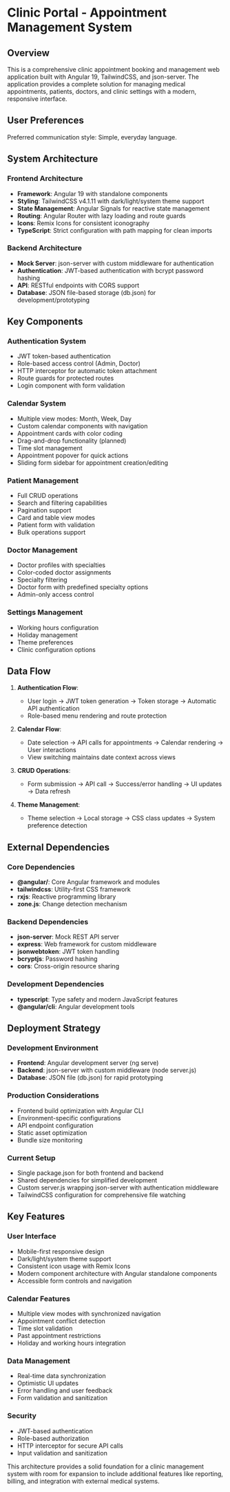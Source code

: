 # Clinic Portal - Appointment Management System

## Overview

This is a comprehensive clinic appointment booking and management web application built with Angular 19, TailwindCSS, and json-server. The application provides a complete solution for managing medical appointments, patients, doctors, and clinic settings with a modern, responsive interface.

## User Preferences

Preferred communication style: Simple, everyday language.

## System Architecture

### Frontend Architecture
- **Framework**: Angular 19 with standalone components
- **Styling**: TailwindCSS v4.1.11 with dark/light/system theme support
- **State Management**: Angular Signals for reactive state management
- **Routing**: Angular Router with lazy loading and route guards
- **Icons**: Remix Icons for consistent iconography
- **TypeScript**: Strict configuration with path mapping for clean imports

### Backend Architecture
- **Mock Server**: json-server with custom middleware for authentication
- **Authentication**: JWT-based authentication with bcrypt password hashing
- **API**: RESTful endpoints with CORS support
- **Database**: JSON file-based storage (db.json) for development/prototyping

## Key Components

### Authentication System
- JWT token-based authentication
- Role-based access control (Admin, Doctor)
- HTTP interceptor for automatic token attachment
- Route guards for protected routes
- Login component with form validation

### Calendar System
- Multiple view modes: Month, Week, Day
- Custom calendar components with navigation
- Appointment cards with color coding
- Drag-and-drop functionality (planned)
- Time slot management
- Appointment popover for quick actions
- Sliding form sidebar for appointment creation/editing

### Patient Management
- Full CRUD operations
- Search and filtering capabilities
- Pagination support
- Card and table view modes
- Patient form with validation
- Bulk operations support

### Doctor Management
- Doctor profiles with specialties
- Color-coded doctor assignments
- Specialty filtering
- Doctor form with predefined specialty options
- Admin-only access control

### Settings Management
- Working hours configuration
- Holiday management
- Theme preferences
- Clinic configuration options

## Data Flow

1. **Authentication Flow**:
   - User login → JWT token generation → Token storage → Automatic API authentication
   - Role-based menu rendering and route protection

2. **Calendar Flow**:
   - Date selection → API calls for appointments → Calendar rendering → User interactions
   - View switching maintains date context across views

3. **CRUD Operations**:
   - Form submission → API call → Success/error handling → UI updates → Data refresh

4. **Theme Management**:
   - Theme selection → Local storage → CSS class updates → System preference detection

## External Dependencies

### Core Dependencies
- **@angular/**: Core Angular framework and modules
- **tailwindcss**: Utility-first CSS framework
- **rxjs**: Reactive programming library
- **zone.js**: Change detection mechanism

### Backend Dependencies
- **json-server**: Mock REST API server
- **express**: Web framework for custom middleware
- **jsonwebtoken**: JWT token handling
- **bcryptjs**: Password hashing
- **cors**: Cross-origin resource sharing

### Development Dependencies
- **typescript**: Type safety and modern JavaScript features
- **@angular/cli**: Angular development tools

## Deployment Strategy

### Development Environment
- **Frontend**: Angular development server (ng serve)
- **Backend**: json-server with custom middleware (node server.js)
- **Database**: JSON file (db.json) for rapid prototyping

### Production Considerations
- Frontend build optimization with Angular CLI
- Environment-specific configurations
- API endpoint configuration
- Static asset optimization
- Bundle size monitoring

### Current Setup
- Single package.json for both frontend and backend
- Shared dependencies for simplified development
- Custom server.js wrapping json-server with authentication middleware
- TailwindCSS configuration for comprehensive file watching

## Key Features

### User Interface
- Mobile-first responsive design
- Dark/light/system theme support
- Consistent icon usage with Remix Icons
- Modern component architecture with Angular standalone components
- Accessible form controls and navigation

### Calendar Features
- Multiple view modes with synchronized navigation
- Appointment conflict detection
- Time slot validation
- Past appointment restrictions
- Holiday and working hours integration

### Data Management
- Real-time data synchronization
- Optimistic UI updates
- Error handling and user feedback
- Form validation and sanitization

### Security
- JWT-based authentication
- Role-based authorization
- HTTP interceptor for secure API calls
- Input validation and sanitization

This architecture provides a solid foundation for a clinic management system with room for expansion to include additional features like reporting, billing, and integration with external medical systems.